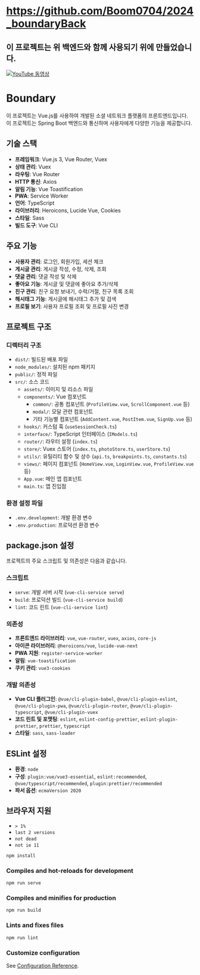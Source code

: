 # https://github.com/Boom0704/2024_boundaryBack

## 이 프로젝트는 위 백엔드와 함께 사용되기 위에 만들었습니다.
[![YouTube 동영상](https://img.youtube.com/vi/KheWi8w9JBU/0.jpg)](https://www.youtube.com/watch?v=KheWi8w9JBU)
# Boundary

이 프로젝트는 Vue.js를 사용하여 개발된 소셜 네트워크 플랫폼의 프론트엔드입니다. 이 프로젝트는 Spring Boot 백엔드와 통신하며 사용자에게 다양한 기능을 제공합니다.

## 기술 스택
- **프레임워크**: Vue.js 3, Vue Router, Vuex
- **상태 관리**: Vuex
- **라우팅**: Vue Router
- **HTTP 통신**: Axios
- **알림 기능**: Vue Toastification
- **PWA**: Service Worker
- **언어**: TypeScript
- **라이브러리**: Heroicons, Lucide Vue, Cookies
- **스타일**: Sass
- **빌드 도구**: Vue CLI

## 주요 기능
- **사용자 관리**: 로그인, 회원가입, 세션 체크
- **게시글 관리**: 게시글 작성, 수정, 삭제, 조회
- **댓글 관리**: 댓글 작성 및 삭제
- **좋아요 기능**: 게시글 및 댓글에 좋아요 추가/삭제
- **친구 관리**: 친구 요청 보내기, 수락/거절, 친구 목록 조회
- **해시태그 기능**: 게시글에 해시태그 추가 및 검색
- **프로필 보기**: 사용자 프로필 조회 및 프로필 사진 변경

## 프로젝트 구조

### 디렉터리 구조
- `dist/`: 빌드된 배포 파일
- `node_modules/`: 설치된 npm 패키지
- `public/`: 정적 파일
- `src/`: 소스 코드
  - `assets/`: 이미지 및 리소스 파일
  - `components/`: Vue 컴포넌트
    - `common/`: 공통 컴포넌트 (`ProfileView.vue`, `ScrollComponent.vue` 등)
    - `modal/`: 모달 관련 컴포넌트
    - 기타 기능별 컴포넌트 (`AddContent.vue`, `PostItem.vue`, `SignUp.vue` 등)
  - `hooks/`: 커스텀 훅 (`useSessionCheck.ts`)
  - `interface/`: TypeScript 인터페이스 (`IModels.ts`)
  - `router/`: 라우터 설정 (`index.ts`)
  - `store/`: Vuex 스토어 (`index.ts`, `photoStore.ts`, `userStore.ts`)
  - `utils/`: 유틸리티 함수 및 상수 (`api.ts`, `breakpoints.ts`, `constants.ts`)
  - `views/`: 페이지 컴포넌트 (`HomeView.vue`, `LoginView.vue`, `ProfileView.vue` 등)
  - `App.vue`: 메인 앱 컴포넌트
  - `main.ts`: 앱 진입점

### 환경 설정 파일
- `.env.development`: 개발 환경 변수
- `.env.production`: 프로덕션 환경 변수

## package.json 설정
프로젝트의 주요 스크립트 및 의존성은 다음과 같습니다.

### 스크립트
- `serve`: 개발 서버 시작 (`vue-cli-service serve`)
- `build`: 프로덕션 빌드 (`vue-cli-service build`)
- `lint`: 코드 린트 (`vue-cli-service lint`)

### 의존성
- **프론트엔드 라이브러리**: `vue`, `vue-router`, `vuex`, `axios`, `core-js`
- **아이콘 라이브러리**: `@heroicons/vue`, `lucide-vue-next`
- **PWA 지원**: `register-service-worker`
- **알림**: `vue-toastification`
- **쿠키 관리**: `vue3-cookies`

### 개발 의존성
- **Vue CLI 플러그인**: `@vue/cli-plugin-babel`, `@vue/cli-plugin-eslint`, `@vue/cli-plugin-pwa`, `@vue/cli-plugin-router`, `@vue/cli-plugin-typescript`, `@vue/cli-plugin-vuex`
- **코드 린트 및 포맷팅**: `eslint`, `eslint-config-prettier`, `eslint-plugin-prettier`, `prettier`, `typescript`
- **스타일**: `sass`, `sass-loader`
  
## ESLint 설정
- **환경**: `node`
- **구성**: `plugin:vue/vue3-essential`, `eslint:recommended`, `@vue/typescript/recommended`, `plugin:prettier/recommended`
- **파서 옵션**: `ecmaVersion 2020`

## 브라우저 지원
- `> 1%`
- `last 2 versions`
- `not dead`
- `not ie 11`


```
npm install
```

### Compiles and hot-reloads for development

```
npm run serve
```

### Compiles and minifies for production

```
npm run build
```

### Lints and fixes files

```
npm run lint
```

### Customize configuration

See [Configuration Reference](https://cli.vuejs.org/config/).
